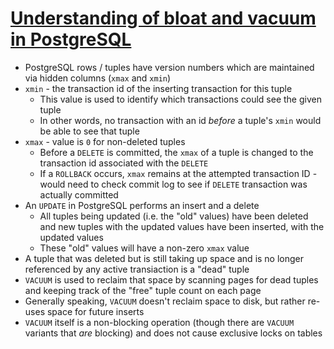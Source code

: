 # [Understanding of bloat and vacuum in PostgreSQL](https://www.percona.com/blog/2018/08/06/basic-understanding-bloat-vacuum-postgresql-mvcc/)

* PostgreSQL rows / tuples have version numbers which are maintained via hidden columns (`xmax` and `xmin`)
* `xmin` - the transaction id of the inserting transaction for this tuple
  * This value is used to identify which transactions could see the given tuple
  * In other words, no transaction with an id _before_ a tuple's `xmin` would be able to see that tuple
* `xmax` - value is `0` for non-deleted tuples
  * Before a `DELETE` is committed, the `xmax` of a tuple is changed to the transaction id associated with the `DELETE`
  * If a `ROLLBACK` occurs, `xmax` remains at the attempted transaction ID - would need to check commit log to see if `DELETE` transaction was actually committed
* An `UPDATE` in PostgreSQL performs an insert and a delete
  * All tuples being updated (i.e. the "old" values) have been deleted and new tuples with the updated values have been inserted, with the updated values
  * These "old" values will have a non-zero `xmax` value
* A tuple that was deleted but is still taking up space and is no longer referenced by any active transiaction is a "dead" tuple
* `VACUUM` is used to reclaim that space by scanning pages for dead tuples and keeping track of the "free" tuple count on each page
* Generally speaking, `VACUUM` doesn't reclaim space to disk, but rather re-uses space for future inserts
* `VACUUM` itself is a non-blocking operation (though there are `VACUUM` variants that _are_ blocking) and does not cause exclusive locks on tables
